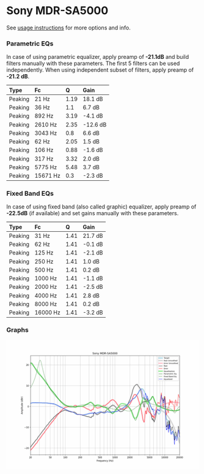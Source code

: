 # Sony MDR-SA5000
See [usage instructions](https://github.com/jaakkopasanen/AutoEq#usage) for more options and info.

### Parametric EQs
In case of using parametric equalizer, apply preamp of **-21.1dB** and build filters manually
with these parameters. The first 5 filters can be used independently.
When using independent subset of filters, apply preamp of **-21.2 dB**.

| Type    | Fc       |    Q | Gain     |
|:--------|:---------|:-----|:---------|
| Peaking | 21 Hz    | 1.19 | 18.1 dB  |
| Peaking | 36 Hz    | 1.1  | 6.7 dB   |
| Peaking | 892 Hz   | 3.19 | -4.1 dB  |
| Peaking | 2610 Hz  | 2.35 | -12.6 dB |
| Peaking | 3043 Hz  | 0.8  | 6.6 dB   |
| Peaking | 62 Hz    | 2.05 | 1.5 dB   |
| Peaking | 106 Hz   | 0.88 | -1.6 dB  |
| Peaking | 317 Hz   | 3.32 | 2.0 dB   |
| Peaking | 5775 Hz  | 5.48 | 3.7 dB   |
| Peaking | 15671 Hz | 0.3  | -2.3 dB  |

### Fixed Band EQs
In case of using fixed band (also called graphic) equalizer, apply preamp of **-22.5dB**
(if available) and set gains manually with these parameters.

| Type    | Fc       |    Q | Gain    |
|:--------|:---------|:-----|:--------|
| Peaking | 31 Hz    | 1.41 | 21.7 dB |
| Peaking | 62 Hz    | 1.41 | -0.1 dB |
| Peaking | 125 Hz   | 1.41 | -2.1 dB |
| Peaking | 250 Hz   | 1.41 | 1.0 dB  |
| Peaking | 500 Hz   | 1.41 | 0.2 dB  |
| Peaking | 1000 Hz  | 1.41 | -1.1 dB |
| Peaking | 2000 Hz  | 1.41 | -2.5 dB |
| Peaking | 4000 Hz  | 1.41 | 2.8 dB  |
| Peaking | 8000 Hz  | 1.41 | 0.2 dB  |
| Peaking | 16000 Hz | 1.41 | -3.2 dB |

### Graphs
![](./Sony%20MDR-SA5000.png)